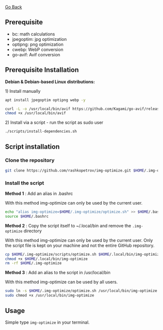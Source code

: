 [Go Back](https://github.com/rashkopetrov/img-optimize/)

## Prerequisite

-   bc: math calculations
-   jpegoptim: jpg optimization
-   optipng: png optimization
-   cwebp: WebP conversion
-   go-avif: Avif conversion

## Prerequisite Installation

**Debian & Debian-based Linux distributions:**

1\) Install manually

```bash
apt install jpegoptim optipng webp -y

curl -L -o /usr/local/bin/avif https://github.com/Kagami/go-avif/releases/download/v0.1.0/avif-linux-x64
chmod +x /usr/local/bin/avif
```

2\) Install via a script - run the script as sudo user

```bash
./scripts/install-dependencies.sh
```

## Script installation

### Clone the repository

```bash
git clone https://github.com/rashkopetrov/img-optimize.git $HOME/.img-optimize
```

### Install the script

**Method 1** : Add an alias in .bashrc

With this method img-optimize can only be used by the current user.

```bash
echo "alias img-optimize=$HOME/.img-optimize/optimize.sh" >> $HOME/.bashrc
source $HOME/.bashrc
```

**Method 2** : Copy the script itself to ~/.local/bin and remove the `.img-optimize` directory

With this method img-optimize can only be used by the current user. Only the script file is kept on your machine and not the entire GitHub repository.

```bash
cp $HOME/.img-optimize/scripts/optimize.sh $HOME/.local/bin/img-optimize
chmod +x $HOME/.local/bin/img-optimize
rm -rf $HOME/.img-optimize
```

**Method 3** : Add an alias to the script in /usr/local/bin

With this method img-optimize can be used by all users.

```bash
sudo ln -s $HOME/.img-optimize/optimize.sh /usr/local/bin/img-optimize
sudo chmod +x /usr/local/bin/img-optimize
```

## Usage

Simple type `img-optimize` in your terminal.
